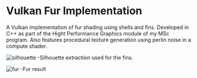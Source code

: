 # Vulkan Fur Implementation

A Vulkan implementation of fur shading using shells and fins. Developed in C++ as part of the Hight Performance Graphics module of my MSc program.
Also features procedural texture generation using perlin noise in a compute shader.

![silhouette](https://user-images.githubusercontent.com/19236056/38263121-e208e852-3777-11e8-94f1-c53f81fa972b.PNG)
-Silhouette extraction used for the fins.

![fur](https://user-images.githubusercontent.com/19236056/38263184-08d75aa4-3778-11e8-876e-f1735f280ef8.PNG)
-Fur result
